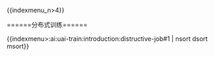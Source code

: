 {{indexmenu_n>4}}

======分布式训练======

{{indexmenu>:ai:uai-train:introduction:distructive-job#1 | nsort dsort msort}}